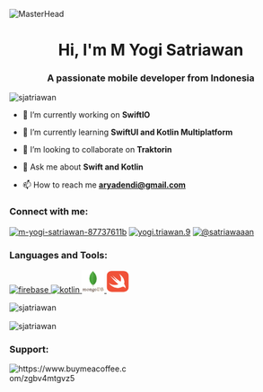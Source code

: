 ![MasterHead](https://strapi.icerockdev.com/uploads/a79de4e66dcd68c78a48909e852ea2c4_2a9734c4e2.png)
<h1 align="center">Hi, I'm M Yogi Satriawan</h1>
<h3 align="center">A passionate mobile developer from Indonesia</h3>

<p align="left"> <img src="https://komarev.com/ghpvc/?username=sjatriawan&label=Profile%20views&color=0e75b6&style=flat" alt="sjatriawan" /> </p>

- 🔭 I’m currently working on **SwiftIO**

- 🌱 I’m currently learning **SwiftUI and Kotlin Multiplatform**

- 👯 I’m looking to collaborate on **Traktorin**

- 💬 Ask me about **Swift and Kotlin**

- 📫 How to reach me **aryadendi@gmail.com**

<h3 align="left">Connect with me:</h3>
<p align="left">
<a href="https://linkedin.com/in/m-yogi-satriawan-87737611b" target="blank"><img align="center" src="https://raw.githubusercontent.com/rahuldkjain/github-profile-readme-generator/master/src/images/icons/Social/linked-in-alt.svg" alt="m-yogi-satriawan-87737611b" height="30" width="40" /></a>
<a href="https://fb.com/yogi.triawan.9" target="blank"><img align="center" src="https://raw.githubusercontent.com/rahuldkjain/github-profile-readme-generator/master/src/images/icons/Social/facebook.svg" alt="yogi.triawan.9" height="30" width="40" /></a>
<a href="https://instagram.com/@satriawaaan" target="blank"><img align="center" src="https://raw.githubusercontent.com/rahuldkjain/github-profile-readme-generator/master/src/images/icons/Social/instagram.svg" alt="@satriawaaan" height="30" width="40" /></a>
</p>

<h3 align="left">Languages and Tools:</h3>
<p align="left"> <a href="https://firebase.google.com/" target="_blank" rel="noreferrer"> <img src="https://www.vectorlogo.zone/logos/firebase/firebase-icon.svg" alt="firebase" width="40" height="40"/> </a> <a href="https://kotlinlang.org" target="_blank" rel="noreferrer"> <img src="https://www.vectorlogo.zone/logos/kotlinlang/kotlinlang-icon.svg" alt="kotlin" width="40" height="40"/> </a> <a href="https://www.mongodb.com/" target="_blank" rel="noreferrer"> <img src="https://raw.githubusercontent.com/devicons/devicon/master/icons/mongodb/mongodb-original-wordmark.svg" alt="mongodb" width="40" height="40"/> </a> <a href="https://developer.apple.com/swift/" target="_blank" rel="noreferrer"> <img src="https://raw.githubusercontent.com/devicons/devicon/master/icons/swift/swift-original.svg" alt="swift" width="40" height="40"/> </a> </p>



<p><img align="center" src="https://github-readme-streak-stats.herokuapp.com/?user=sjatriawan&" alt="sjatriawan" /></p> 
<p><img align="center" src="https://github-readme-stats.vercel.app/api/top-langs?username=sjatriawan&show_icons=true&locale=en&layout=compact" alt="sjatriawan" /></p>

<h3 align="left">Support:</h3>
<p><a href="https://www.buymeacoffee.com/https://www.buymeacoffee.com/zgbv4mtgvz5"> <img align="left" src="https://cdn.buymeacoffee.com/buttons/v2/default-yellow.png" height="50" width="210" alt="https://www.buymeacoffee.com/zgbv4mtgvz5" /></a></p><br><br>

